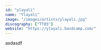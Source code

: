 ```yaml
---
id: "ylayali"
name: "Ylayali"
image: "/images/artists/ylayali.jpg"
discography: ["TT05"]
website: "https://ylayali.bandcamp.com/"
---
```


asdasdf